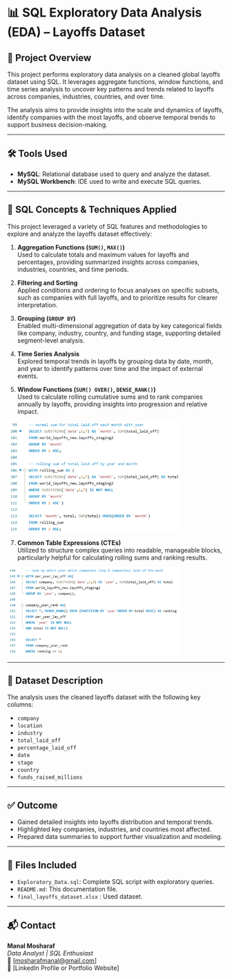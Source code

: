 # 📊 SQL Exploratory Data Analysis (EDA) – Layoffs Dataset

## 📌 Project Overview

This project performs exploratory data analysis on a cleaned global layoffs dataset using SQL. It leverages aggregate functions, window functions, and time series analysis to uncover key patterns and trends related to layoffs across companies, industries, countries, and over time.

The analysis aims to provide insights into the scale and dynamics of layoffs, identify companies with the most layoffs, and observe temporal trends to support business decision-making.

---

## 🛠 Tools Used

- **MySQL**: Relational database used to query and analyze the dataset.
- **MySQL Workbench**: IDE used to write and execute SQL queries.

---

## 🧠 SQL Concepts & Techniques Applied

This project leveraged a variety of SQL features and methodologies to explore and analyze the layoffs dataset effectively:

1. **Aggregation Functions (`SUM()`, `MAX()`)**  
   Used to calculate totals and maximum values for layoffs and percentages, providing summarized insights across companies, industries, countries, and time periods.

2. **Filtering and Sorting**  
   Applied conditions and ordering to focus analyses on specific subsets, such as companies with full layoffs, and to prioritize results for clearer interpretation.

3. **Grouping (`GROUP BY`)**  
   Enabled multi-dimensional aggregation of data by key categorical fields like company, industry, country, and funding stage, supporting detailed segment-level analysis.

4. **Time Series Analysis**  
   Explored temporal trends in layoffs by grouping data by date, month, and year to identify patterns over time and the impact of external events.

5. **Window Functions (`SUM() OVER()`, `DENSE_RANK()`)**  
   Used to calculate rolling cumulative sums and to rank companies annually by layoffs, providing insights into progression and relative impact.
<p align="left">
  <img src="images/cumulative_total.png" alt="cumulative" width="400"/>
</p>

7. **Common Table Expressions (CTEs)**  
   Utilized to structure complex queries into readable, manageable blocks, particularly helpful for calculating rolling sums and ranking results.
<p align="left">
  <img src="images/top5.png" alt="ctop5" width="400"/>
</p>

---

## 📂 Dataset Description

The analysis uses the cleaned layoffs dataset with the following key columns:

- `company`
- `location`
- `industry`
- `total_laid_off`
- `percentage_laid_off`
- `date`
- `stage`
- `country`
- `funds_raised_millions`


---

## ✅ Outcome

- Gained detailed insights into layoffs distribution and temporal trends.
- Highlighted key companies, industries, and countries most affected.
- Prepared data summaries to support further visualization and modeling.

---

## 📁 Files Included

- `Exploratory_Data.sql`: Complete SQL script with exploratory queries.
- `README.md`: This documentation file.
- `final_layoffs_dataset.xlsx` : Used dataset.


---

## 📬 Contact

**Manal Mosharaf**  
_Data Analyst | SQL Enthusiast_  
📧 [mosharafmanal@gmail.com]  
🔗 [LinkedIn Profile or Portfolio Website]
